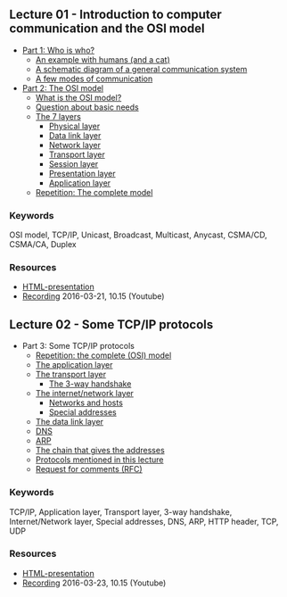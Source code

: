 ## Lecture 01 - Introduction to computer communication and the OSI model
* [Part 1: Who is who?](https://youtu.be/lL1s-BwSU6I?t=1m34s&list=PLSWJPPj5sKmoXtn9BfzpduajP0y_fHFOd)
  * [An example with humans (and a cat)](https://youtu.be/lL1s-BwSU6I?t=3m49s&list=PLSWJPPj5sKmoXtn9BfzpduajP0y_fHFOd)
  * [A schematic diagram of a general communication system](https://youtu.be/lL1s-BwSU6I?t=10m05s&list=PLSWJPPj5sKmoXtn9BfzpduajP0y_fHFOd)
  * [A few modes of communication](https://youtu.be/lL1s-BwSU6I?t=12m20s&list=PLSWJPPj5sKmoXtn9BfzpduajP0y_fHFOd)
* [Part 2: The OSI model](https://youtu.be/lL1s-BwSU6I?t=16m50s&list=PLSWJPPj5sKmoXtn9BfzpduajP0y_fHFOd)
  * [What is the OSI model?](https://youtu.be/lL1s-BwSU6I?t=16m55s&list=PLSWJPPj5sKmoXtn9BfzpduajP0y_fHFOd)
  * [Question about basic needs](https://youtu.be/lL1s-BwSU6I?t=21m56s&list=PLSWJPPj5sKmoXtn9BfzpduajP0y_fHFOd)
  * [The 7 layers](https://youtu.be/lL1s-BwSU6I?t=22m54s&list=PLSWJPPj5sKmoXtn9BfzpduajP0y_fHFOd)
    * [Physical layer](https://youtu.be/lL1s-BwSU6I?t=22m54s&list=PLSWJPPj5sKmoXtn9BfzpduajP0y_fHFOd)
    * [Data link layer](https://youtu.be/lL1s-BwSU6I?t=23m51s&list=PLSWJPPj5sKmoXtn9BfzpduajP0y_fHFOd)
    * [Network layer](https://youtu.be/lL1s-BwSU6I?t=28m48s&list=PLSWJPPj5sKmoXtn9BfzpduajP0y_fHFOd)
    * [Transport layer](https://youtu.be/lL1s-BwSU6I?t=32m06s&list=PLSWJPPj5sKmoXtn9BfzpduajP0y_fHFOd)
    * [Session layer](https://youtu.be/lL1s-BwSU6I?t=34m57s&list=PLSWJPPj5sKmoXtn9BfzpduajP0y_fHFOd)
    * [Presentation layer](https://youtu.be/lL1s-BwSU6I?t=37m52s&list=PLSWJPPj5sKmoXtn9BfzpduajP0y_fHFOd)
    * [Application layer](https://youtu.be/lL1s-BwSU6I?t=38m18s&list=PLSWJPPj5sKmoXtn9BfzpduajP0y_fHFOd)
  * [Repetition: The complete model](https://youtu.be/lL1s-BwSU6I?t=39m40s&list=PLSWJPPj5sKmoXtn9BfzpduajP0y_fHFOd)

### Keywords
OSI model, TCP/IP, Unicast, Broadcast, Multicast, Anycast, CSMA/CD, CSMA/CA, Duplex

### Resources
- [HTML-presentation](https://cdn.rawgit.com/1dv031/syllabus/master/lectures/part_1/01-02_Computer-Networks/index.html#/)
- [Recording](https://www.youtube.com/watch?v=lL1s-BwSU6I&list=PLSWJPPj5sKmoXtn9BfzpduajP0y_fHFOd&index=2) 2016-03-21, 10.15 (Youtube)

## Lecture 02 - Some TCP/IP protocols
* Part 3: Some TCP/IP protocols
  * [Repetition: the complete (OSI) model](https://youtu.be/0RterY5_61k?t=0m15s&list=PLSWJPPj5sKmoXtn9BfzpduajP0y_fHFOd)
  * [The application layer](https://youtu.be/0RterY5_61k?t=1m53s&list=PLSWJPPj5sKmoXtn9BfzpduajP0y_fHFOd)
  * [The transport layer](https://youtu.be/0RterY5_61k?t=2m56s&list=PLSWJPPj5sKmoXtn9BfzpduajP0y_fHFOd)
    * [The 3-way handshake](https://youtu.be/0RterY5_61k?t=8m04s&list=PLSWJPPj5sKmoXtn9BfzpduajP0y_fHFOd)
  * [The internet/network layer](https://youtu.be/0RterY5_61k?t=10m48s&list=PLSWJPPj5sKmoXtn9BfzpduajP0y_fHFOd)
    * [Networks and hosts](https://youtu.be/0RterY5_61k?t=20m13s&list=PLSWJPPj5sKmoXtn9BfzpduajP0y_fHFOd)
    * [Special addresses](https://youtu.be/0RterY5_61k?t=17m53s&list=PLSWJPPj5sKmoXtn9BfzpduajP0y_fHFOd)
  * [The data link layer](https://youtu.be/0RterY5_61k?t=23m0s&list=PLSWJPPj5sKmoXtn9BfzpduajP0y_fHFOd)
  * [DNS](https://youtu.be/0RterY5_61k?t=25m20s&list=PLSWJPPj5sKmoXtn9BfzpduajP0y_fHFOd)
  * [ARP](https://youtu.be/0RterY5_61k?t=28m56s&list=PLSWJPPj5sKmoXtn9BfzpduajP0y_fHFOd)
  * [The chain that gives the addresses](https://youtu.be/0RterY5_61k?t=31m50s&list=PLSWJPPj5sKmoXtn9BfzpduajP0y_fHFOd)
  * [Protocols mentioned in this lecture](https://youtu.be/0RterY5_61k?t=36m47s&list=PLSWJPPj5sKmoXtn9BfzpduajP0y_fHFOd)
  * [Request for comments (RFC)](https://youtu.be/0RterY5_61k?t=39m42s&list=PLSWJPPj5sKmoXtn9BfzpduajP0y_fHFOd)
### Keywords
TCP/IP, Application layer, Transport layer, 3-way handshake, Internet/Network layer, Special addresses, DNS, ARP, HTTP header, TCP, UDP

### Resources
- [HTML-presentation](https://cdn.rawgit.com/1dv031/syllabus/master/lectures/part_1/01-02_Computer-Networks/index.html#/5)
- [Recording](https://www.youtube.com/watch?v=0RterY5_61k&list=PLSWJPPj5sKmoXtn9BfzpduajP0y_fHFOd&index=3) 2016-03-23, 10.15 (Youtube)
